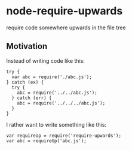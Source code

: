 # node-require-upwards
require code somewhere upwards in the file tree

## Motivation
Instead of writing code like this:
```
try {
  var abc = require('./abc.js');
} catch (ex) {
  try {
    abc = require('../../abc.js');
  } catch (err) {
    abc = require('../../../abc.js');
  }
}
```

I rather want to write something like this:
```
var requireUp = require('require-upwards');
var abc = requireUp('abc.js');
```
